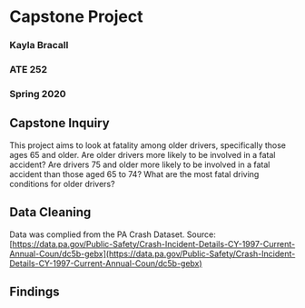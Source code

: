 # Capstone Project
### Kayla Bracall 
### ATE 252
### Spring 2020

## Capstone Inquiry
This project aims to look at fatality among older drivers, specifically those ages 65 and older. Are older drivers more likely to be involved in a fatal accident? Are drivers 75 and older more likely to be involved in a fatal accident than those aged 65 to 74? What are the most fatal driving conditions for older drivers?

## Data Cleaning 
Data was complied from the PA Crash Dataset.
Source: [https://data.pa.gov/Public-Safety/Crash-Incident-Details-CY-1997-Current-Annual-Coun/dc5b-gebx](https://data.pa.gov/Public-Safety/Crash-Incident-Details-CY-1997-Current-Annual-Coun/dc5b-gebx)

## Findings 
